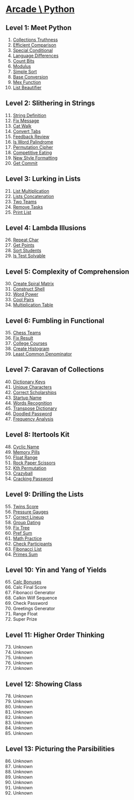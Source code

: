 # [Arcade \ Python](https://app.codesignal.com/arcade/python-arcade/)

## Level 1: Meet Python

1. [Collections Truthness](https://github.com/RevansChen/online-judge/tree/master/Codefights/arcade/python-arcade/level-1/1.Collections-Truthness/)
2. [Efficient Comparison](https://github.com/RevansChen/online-judge/tree/master/Codefights/arcade/python-arcade/level-1/2.Efficient-Comparison/)
3. [Special Conditional](https://github.com/RevansChen/online-judge/tree/master/Codefights/arcade/python-arcade/level-1/3.Special-Conditional/)
4. [Language Differences](https://github.com/RevansChen/online-judge/tree/master/Codefights/arcade/python-arcade/level-1/4.Language-Differences/)
5. [Count Bits](https://github.com/RevansChen/online-judge/tree/master/Codefights/arcade/python-arcade/level-1/5.Count-Bits/)
6. [Modulus](https://github.com/RevansChen/online-judge/tree/master/Codefights/arcade/python-arcade/level-1/6.Modulus/)
7. [Simple Sort](https://github.com/RevansChen/online-judge/tree/master/Codefights/arcade/python-arcade/level-1/7.Simple-Sort/)
8. [Base Conversion](https://github.com/RevansChen/online-judge/tree/master/Codefights/arcade/python-arcade/level-1/8.Base-Conversion/)
9. [Mex Function](https://github.com/RevansChen/online-judge/tree/master/Codefights/arcade/python-arcade/level-1/9.Mex-Function/)
10. [List Beautifier](https://github.com/RevansChen/online-judge/tree/master/Codefights/arcade/python-arcade/level-1/10.List-Beautifier/)

## Level 2: Slithering in Strings

11. [String Definition](https://github.com/RevansChen/online-judge/tree/master/Codefights/arcade/python-arcade/level-2/11.String-Definition/)
12. [Fix Message](https://github.com/RevansChen/online-judge/tree/master/Codefights/arcade/python-arcade/level-2/12.Fix-Message/)
13. [Cat Walk](https://github.com/RevansChen/online-judge/tree/master/Codefights/arcade/python-arcade/level-2/13.Cat-Walk/)
14. [Convert Tabs](https://github.com/RevansChen/online-judge/tree/master/Codefights/arcade/python-arcade/level-2/14.Convert-Tabs/)
15. [Feedback Review](https://github.com/RevansChen/online-judge/tree/master/Codefights/arcade/python-arcade/level-2/15.Feedback-Review/)
16. [Is Word Palindrome](https://github.com/RevansChen/online-judge/tree/master/Codefights/arcade/python-arcade/level-2/16.Is-Word-Palindrome/)
17. [Permutation Cipher](https://github.com/RevansChen/online-judge/tree/master/Codefights/arcade/python-arcade/level-2/17.Permutation-Cipher/)
18. [Competitive Eating](https://github.com/RevansChen/online-judge/tree/master/Codefights/arcade/python-arcade/level-2/18.Competitive-Eating/)
19. [New Style Formatting](https://github.com/RevansChen/online-judge/tree/master/Codefights/arcade/python-arcade/level-2/19.New-Style-Formatting/)
20. [Get Commit](https://github.com/RevansChen/online-judge/tree/master/Codefights/arcade/python-arcade/level-2/20.Get-Commit/)

## Level 3: Lurking in Lists

21. [List Multiplication](https://github.com/RevansChen/online-judge/tree/master/Codefights/arcade/python-arcade/level-3/21.List-Multiplication/)
22. [Lists Concatenation](https://github.com/RevansChen/online-judge/tree/master/Codefights/arcade/python-arcade/level-3/22.Lists-Concatenation/)
23. [Two Teams](https://github.com/RevansChen/online-judge/tree/master/Codefights/arcade/python-arcade/level-3/23.Two-Teams/)
24. [Remove Tasks](https://github.com/RevansChen/online-judge/tree/master/Codefights/arcade/python-arcade/level-3/24.Remove-Tasks/)
25. [Print List](https://github.com/RevansChen/online-judge/tree/master/Codefights/arcade/python-arcade/level-3/25.Print-List/)

## Level 4: Lambda Illusions

26. [Repeat Char](https://github.com/RevansChen/online-judge/tree/master/Codefights/arcade/python-arcade/level-4/26.Repeat-Char/)
27. [Get Points](https://github.com/RevansChen/online-judge/tree/master/Codefights/arcade/python-arcade/level-4/27.Get-Points/)
28. [Sort Students](https://github.com/RevansChen/online-judge/tree/master/Codefights/arcade/python-arcade/level-4/28.Sort-Students/)
29. [Is Test Solvable](https://github.com/RevansChen/online-judge/tree/master/Codefights/arcade/python-arcade/level-4/29.Is-Test-Solvable/)

## Level 5: Complexity of Comprehension

30. [Create Spiral Matrix](https://github.com/RevansChen/online-judge/tree/master/Codefights/arcade/python-arcade/level-5/30.Create-Spiral-Matrix/)
31. [Construct Shell](https://github.com/RevansChen/online-judge/tree/master/Codefights/arcade/python-arcade/level-5/31.Construct-Shell/)
32. [Word Power](https://github.com/RevansChen/online-judge/tree/master/Codefights/arcade/python-arcade/level-5/32.Word-Power/)
33. [Cool Pairs](https://github.com/RevansChen/online-judge/tree/master/Codefights/arcade/python-arcade/level-5/33.Cool-Pairs/)
34. [Multiplication Table](https://github.com/RevansChen/online-judge/tree/master/Codefights/arcade/python-arcade/level-5/34.Multiplication-Table/)

## Level 6: Fumbling in Functional

35. [Chess Teams](https://github.com/RevansChen/online-judge/tree/master/Codefights/arcade/python-arcade/level-6/35.Chess-Teams/)
36. [Fix Result](https://github.com/RevansChen/online-judge/tree/master/Codefights/arcade/python-arcade/level-6/36.Fix-Result/)
37. [College Courses](https://github.com/RevansChen/online-judge/tree/master/Codefights/arcade/python-arcade/level-6/37.College-Courses/)
38. [Create Histogram](https://github.com/RevansChen/online-judge/tree/master/Codefights/arcade/python-arcade/level-6/38.Create-Histogram/)
39. [Least Common Denominator](https://github.com/RevansChen/online-judge/tree/master/Codefights/arcade/python-arcade/level-6/39.Least-Common-Denominator/)

## Level 7: Caravan of Collections

40. [Dictionary Keys](https://github.com/RevansChen/online-judge/tree/master/Codefights/arcade/python-arcade/level-7/40.Dictionary-Keys/)
41. [Unique Characters](https://github.com/RevansChen/online-judge/tree/master/Codefights/arcade/python-arcade/level-7/41.Unique-Characters/)
42. [Correct Scholarships](https://github.com/RevansChen/online-judge/tree/master/Codefights/arcade/python-arcade/level-7/42.Correct-Scholarships/)
43. [Startup Name](https://github.com/RevansChen/online-judge/tree/master/Codefights/arcade/python-arcade/level-7/43.Startup-Name/)
44. [Words Recognition](https://github.com/RevansChen/online-judge/tree/master/Codefights/arcade/python-arcade/level-7/44.Words-Recognition/)
45. [Transpose Dictionary](https://github.com/RevansChen/online-judge/tree/master/Codefights/arcade/python-arcade/level-7/45.Transpose-Dictionary/)
46. [Doodled Password](https://github.com/RevansChen/online-judge/tree/master/Codefights/arcade/python-arcade/level-7/46.Doodled-Password/)
47. [Frequency Analysis](https://github.com/RevansChen/online-judge/tree/master/Codefights/arcade/python-arcade/level-7/47.Frequency-Analysis/)

## Level 8: Itertools Kit

48. [Cyclic Name](https://github.com/RevansChen/online-judge/tree/master/Codefights/arcade/python-arcade/level-8/48.Cyclic-Name/)
49. [Memory Pills](https://github.com/RevansChen/online-judge/tree/master/Codefights/arcade/python-arcade/level-8/49.Memory-Pills/)
50. [Float Range](https://github.com/RevansChen/online-judge/tree/master/Codefights/arcade/python-arcade/level-8/50.Float-Range/)
51. [Rock Paper Scissors](https://github.com/RevansChen/online-judge/tree/master/Codefights/arcade/python-arcade/level-8/51.Rock-Paper-Scissors/)
52. [Kth Permutation](https://github.com/RevansChen/online-judge/tree/master/Codefights/arcade/python-arcade/level-8/52.Kth-Permutation/)
53. [Crazyball](https://github.com/RevansChen/online-judge/tree/master/Codefights/arcade/python-arcade/level-8/53.Crazyball/)
54. [Cracking Password](https://github.com/RevansChen/online-judge/tree/master/Codefights/arcade/python-arcade/level-8/54.Cracking-Password/)

## Level 9: Drilling the Lists

55. [Twins Score](https://github.com/RevansChen/online-judge/tree/master/Codefights/arcade/python-arcade/level-9/55.Cracking-Password/)
56. [Pressure Gauges](https://github.com/RevansChen/online-judge/tree/master/Codefights/arcade/python-arcade/level-9/56.Pressure-Gauges/)
57. [Correct Lineup](https://github.com/RevansChen/online-judge/tree/master/Codefights/arcade/python-arcade/level-9/57.Correct-Lineup/)
58. [Group Dating](https://github.com/RevansChen/online-judge/tree/master/Codefights/arcade/python-arcade/level-9/58.Group-Dating/)
59. [Fix Tree](https://github.com/RevansChen/online-judge/tree/master/Codefights/arcade/python-arcade/level-9/59.Fix-Tree/)
60. [Pref Sum](https://github.com/RevansChen/online-judge/tree/master/Codefights/arcade/python-arcade/level-9/60.Pref-Sum/)
61. [Math Practice](https://github.com/RevansChen/online-judge/tree/master/Codefights/arcade/python-arcade/level-9/61.Math-Practice/)
62. [Check Participants](https://github.com/RevansChen/online-judge/tree/master/Codefights/arcade/python-arcade/level-9/62.Check-Participants/)
63. [Fibonacci List](https://github.com/RevansChen/online-judge/tree/master/Codefights/arcade/python-arcade/level-9/63.Fibonacci-List/)
64. [Primes Sum](https://github.com/RevansChen/online-judge/tree/master/Codefights/arcade/python-arcade/level-9/64.Primes-Sum/)

## Level 10: Yin and Yang of Yields

65. [Calc Bonuses](https://github.com/RevansChen/online-judge/tree/master/Codefights/arcade/python-arcade/level-10/65.Calc-Bonuses/)
66. Calc Final Score
67. Fibonacci Generator
68. Calkin Wilf Sequence
69. Check Password
70. Greetings Generator
71. Range Float
72. Super Prize

## Level 11: Higher Order Thinking

73. Unknown
74. Unknown
75. Unknown
76. Unknown
77. Unknown

## Level 12: Showing Class

78. Unknown
79. Unknown
80. Unknown
81. Unknown
82. Unknown
83. Unknown
84. Unknown
85. Unknown

## Level 13: Picturing the Parsibilities

86. Unknown
87. Unknown
88. Unknown
89. Unknown
90. Unknown
91. Unknown
92. Unknown

